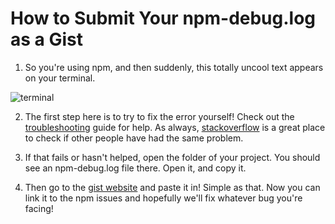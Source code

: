 # How to Submit Your npm-debug.log as a Gist

1. So you're using npm, and then suddenly, this totally uncool text appears on your terminal.

![terminal](./terminal.jpg)

2. The first step here is to try to fix the error yourself! Check out the [troubleshooting](https://github.com/npm/npm/wiki/Troubleshooting) guide for help. As always, [stackoverflow](https://stackoverflow.com/questions/tagged/npm) is a great place to check if other people have had the same problem.

3. If that fails or hasn't helped, open the folder of your project. You should see an npm-debug.log file there. Open it, and copy it.

4. Then go to the [gist website](https://gist.github.com/) and paste it in! Simple as that. Now you can link it to the npm issues and hopefully we'll fix whatever bug you're facing!
